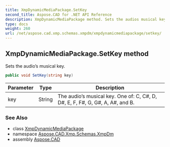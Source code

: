 ```yaml
---
title: XmpDynamicMediaPackage.SetKey
second_title: Aspose.CAD for .NET API Reference
description: XmpDynamicMediaPackage method. Sets the audios musical key
type: docs
weight: 260
url: /net/aspose.cad.xmp.schemas.xmpdm/xmpdynamicmediapackage/setkey/
---
```

## XmpDynamicMediaPackage.SetKey method

Sets the audio’s musical key.

```csharp
public void SetKey(string key)
```

| Parameter | Type | Description |
| --- | --- | --- |
| key | String | The audio’s musical key. One of: C, C#, D, D#, E, F, F#, G, G#, A, A#, and B. |

### See Also

* class [XmpDynamicMediaPackage](../)
* namespace [Aspose.CAD.Xmp.Schemas.XmpDm](../../../aspose.cad.xmp.schemas.xmpdm/)
* assembly [Aspose.CAD](../../../)


